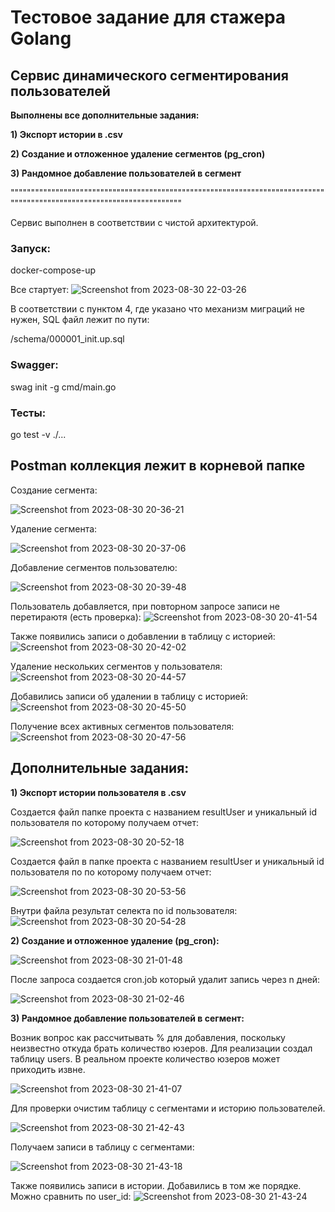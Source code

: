 # Тестовое задание для стажера Golang
## Сервис динамического сегментирования пользователей

**Выполнены все дополнительные задания:**

**1) Экспорт истории в .csv**

**2) Создание и отложенное удаление сегментов (pg_cron)**

**3) Рандомное добавление пользователей в сегмент**

"""""""""""""""""""""""""""""""""""""""""""""""""""""""""""""""""""""""""""""""""""""""""""""""""""""""""""""""""""""""

Сервис выполнен в соответствии с чистой архитектурой.

### Запуск:

docker-compose-up

Все стартует:
![Screenshot from 2023-08-30 22-03-26](https://github.com/LittleMikle/avito_tech_2023/assets/101155101/f718e64b-0db6-4d8e-bed8-cd172aa739a6)

В соответствии с пунктом 4, где указано что механизм миграций не нужен, SQL файл лежит по пути:

/schema/000001_init.up.sql

### Swagger:

swag init -g cmd/main.go

### Тесты:

go test -v ./...

## Postman коллекция лежит в корневой папке

Создание сегмента:

![Screenshot from 2023-08-30 20-36-21](https://github.com/LittleMikle/avito_tech_2023/assets/101155101/62abc9d9-4bd4-48f4-af4b-9807f9bddb47)

Удаление сегмента:

![Screenshot from 2023-08-30 20-37-06](https://github.com/LittleMikle/avito_tech_2023/assets/101155101/d62b0848-bde1-41c3-b62d-8b6f9d9b7e43)

Добавление сегментов пользователю:

![Screenshot from 2023-08-30 20-39-48](https://github.com/LittleMikle/avito_tech_2023/assets/101155101/42960f85-ce2b-44c5-8b65-8415c26d0572)

Пользователь добавляется, при повторном запросе записи не перетираютя (есть проверка):
![Screenshot from 2023-08-30 20-41-54](https://github.com/LittleMikle/avito_tech_2023/assets/101155101/f0aafb7d-4efb-42fa-92e3-a36c09ecd594)

Также появились записи о добавлении в таблицу с историей:
![Screenshot from 2023-08-30 20-42-02](https://github.com/LittleMikle/avito_tech_2023/assets/101155101/d8754873-d6dc-4b5c-a371-7a430e9ce39e)

Удаление нескольких сегментов у пользователя:
![Screenshot from 2023-08-30 20-44-57](https://github.com/LittleMikle/avito_tech_2023/assets/101155101/15dd9473-0ff0-424c-8fee-b7a70df94563)

Добавились записи об удалении в таблицу с историей:
![Screenshot from 2023-08-30 20-45-50](https://github.com/LittleMikle/avito_tech_2023/assets/101155101/270e92d6-5762-43c7-8887-eeae467f115b)

Получение всех активных сегментов пользователя:
![Screenshot from 2023-08-30 20-47-56](https://github.com/LittleMikle/avito_tech_2023/assets/101155101/67468325-c398-4f24-91d1-bdd9e27b5aaf)

## Дополнительные задания:

**1) Экспорт истории пользователя в .csv**

Создается файл папке проекта с названием resultUser и уникальный id пользователя по которому получаем отчет:

![Screenshot from 2023-08-30 20-52-18](https://github.com/LittleMikle/avito_tech_2023/assets/101155101/307332e9-4dba-4d58-b273-b042d7df96b3)

Создается файл в папке проекта с названием resultUser и уникальный id пользователя по по которому получаем отчет:

![Screenshot from 2023-08-30 20-53-56](https://github.com/LittleMikle/avito_tech_2023/assets/101155101/33d262d9-c4c3-4506-9286-3117d9a7255f)

Внутри файла результат селекта по id пользователя:  
![Screenshot from 2023-08-30 20-54-28](https://github.com/LittleMikle/avito_tech_2023/assets/101155101/5b8a2ba4-aeae-4cfe-94c7-1b921a417d8c)

**2) Создание и отложенное удаление (pg_cron):**

![Screenshot from 2023-08-30 21-01-48](https://github.com/LittleMikle/avito_tech_2023/assets/101155101/52706c57-1bbb-4a42-8993-e2a7a3689272)

После запроса создается cron.job который удалит запись через n дней:

![Screenshot from 2023-08-30 21-02-46](https://github.com/LittleMikle/avito_tech_2023/assets/101155101/17b68d4c-af73-4e3a-a003-6e31447b21ee)

**3) Рандомное добавление пользователей в сегмент:**

Возник вопрос как рассчитывать % для добавления, поскольку неизвестно откуда брать количество юзеров. Для реализации создал таблицу users. В реальном проекте количество юзеров может приходить извне. 

![Screenshot from 2023-08-30 21-41-07](https://github.com/LittleMikle/avito_tech_2023/assets/101155101/1ec25f22-7be1-464c-9ffd-6175df0a1fae)

Для проверки очистим таблицу с сегментами и историю пользователей.

![Screenshot from 2023-08-30 21-42-43](https://github.com/LittleMikle/avito_tech_2023/assets/101155101/2bffb003-88ac-4fd4-b6e8-df64a9fa19c9)

Получаем записи в таблицу с сегментами:

![Screenshot from 2023-08-30 21-43-18](https://github.com/LittleMikle/avito_tech_2023/assets/101155101/478e0214-8223-4767-a7a7-18e6247692d4)

Также появились записи в истории. Добавились в том же порядке. Можно сравнить по user_id: 
![Screenshot from 2023-08-30 21-43-24](https://github.com/LittleMikle/avito_tech_2023/assets/101155101/c51e464b-67c7-401c-bd19-6a33f5cfe3c7)





